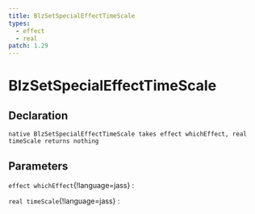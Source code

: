 ```yaml
---
title: BlzSetSpecialEffectTimeScale
types:
  - effect
  - real
patch: 1.29
---
```


# BlzSetSpecialEffectTimeScale

## Declaration

```jass
native BlzSetSpecialEffectTimeScale takes effect whichEffect, real timeScale returns nothing
```

## Parameters
`effect whichEffect`{!language=jass}
: 

`real timeScale`{!language=jass}
: 
